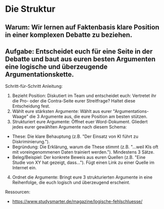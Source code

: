 # Die Struktur

## Warum: Wir lernen auf Faktenbasis klare Position in einer komplexen Debatte zu beziehen.

## Aufgabe: Entscheidet euch für eine Seite in der Debatte und baut aus euren besten Argumenten eine logische und überzeugende Argumentationskette.

Schritt-für-Schritt Anleitung:
1. Bezieht Position: Diskutiert im Team und entscheidet euch: Vertretet ihr die Pro- oder die Contra-Seite eurer Streitfrage? Haltet diese Entscheidung fest.
2. Wählt eure stärksten Argumente: Wählt aus eurer "Argumentations-Waage" die 3 Argumente aus, die eure Position am besten stützen.
3. Strukturiert eure Argumente: Öffnet euer Word-Dokument. Gliedert jedes eurer gewählten Argumente nach diesem Schema:
* These: Die klare Behauptung (z.B. "Der Einsatz von KI führt zu Diskriminierung.").
* Begründung: Die Erklärung, warum die These stimmt (z.B. "...weil KIs oft mit voreingenommenen Daten trainiert werden."). Mindestens 3 Sätze. 
* Beleg/Beispiel: Der konkrete Beweis aus euren Quellen (z.B. "Eine Studie von XY hat gezeigt, dass..."). Fügt einen Link zu einer Quelle im Internet ein. 
4. Ordnet die Argumente: Bringt eure 3 strukturierten Argumente in eine Reihenfolge, die euch logisch und überzeugend erscheint.

Ressourcen:
+ https://www.studysmarter.de/magazine/logische-fehlschluesse/

